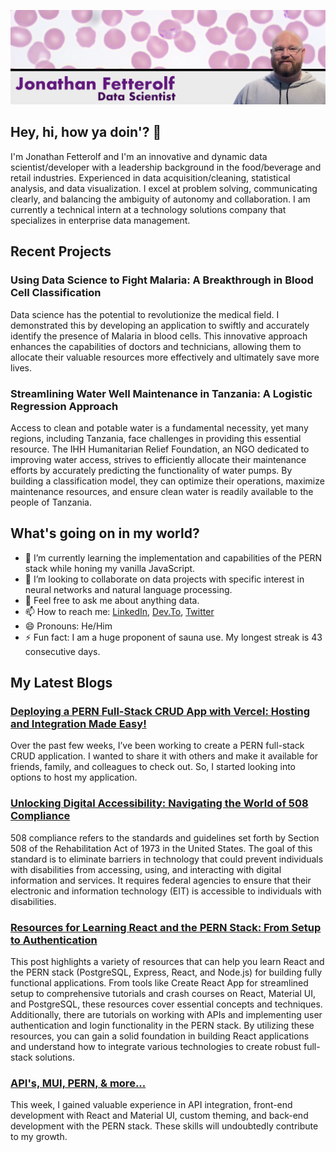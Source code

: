 ![my_title](my_title.png)

## Hey, hi, how ya doin'? 👋

I'm Jonathan Fetterolf and I'm an innovative and dynamic data scientist/developer with a leadership background in the food/beverage and retail industries. Experienced in data acquisition/cleaning, statistical analysis, and data visualization. I excel at problem solving, communicating clearly, and balancing the ambiguity of autonomy and collaboration. I am currently a technical intern at a technology solutions company that specializes in enterprise data management. 

## Recent Projects

### Using Data Science to Fight Malaria: A Breakthrough in Blood Cell Classification
Data science has the potential to revolutionize the medical field. I demonstrated this by developing an application to swiftly and accurately identify the presence of Malaria in blood cells. This innovative approach enhances the capabilities of doctors and technicians, allowing them to allocate their valuable resources more effectively and ultimately save more lives.

### Streamlining Water Well Maintenance in Tanzania: A Logistic Regression Approach
Access to clean and potable water is a fundamental necessity, yet many regions, including Tanzania, face challenges in providing this essential resource. The IHH Humanitarian Relief Foundation, an NGO dedicated to improving water access, strives to efficiently allocate their maintenance efforts by accurately predicting the functionality of water pumps. By building a classification model, they can optimize their operations, maximize maintenance resources, and ensure clean water is readily available to the people of Tanzania.

## What's going on in my world?

- 🌱 I’m currently learning the implementation and capabilities of the PERN stack while honing my vanilla JavaScript.
- 👯 I’m looking to collaborate on data projects with specific interest in neural networks and natural language processing. 
- 💬 Feel free to ask me about anything data.
- 📫 How to reach me: [LinkedIn](https://www.linkedin.com/in/jonathanfetterolf/), [Dev.To](https://dev.to/fetterollie), [Twitter](https://twitter.com/fetterollie)
- 😄 Pronouns: He/Him
- ⚡ Fun fact: I am a huge proponent of sauna use. My longest streak is 43 consecutive days.

## My Latest Blogs

### [Deploying a PERN Full-Stack CRUD App with Vercel: Hosting and Integration Made Easy!](https://dev.to/fetterollie/deploying-a-pern-full-stack-crud-app-with-vercel-hosting-and-integration-made-easy-44fk)
Over the past few weeks, I’ve been working to create a PERN full-stack CRUD application. I wanted to share it with others and make it available for friends, family, and colleagues to check out. So, I started looking into options to host my application.

### [Unlocking Digital Accessibility: Navigating the World of 508 Compliance](https://dev.to/fetterollie/unlocking-digital-accessibility-navigating-the-world-of-508-compliance-4e6c)
508 compliance refers to the standards and guidelines set forth by Section 508 of the Rehabilitation Act of 1973 in the United States. The goal of this standard is to eliminate barriers in technology that could prevent individuals with disabilities from accessing, using, and interacting with digital information and services. It requires federal agencies to ensure that their electronic and information technology (EIT) is accessible to individuals with disabilities.

### [Resources for Learning React and the PERN Stack: From Setup to Authentication](https://dev.to/fetterollie/resources-for-learning-react-and-the-pern-stack-from-setup-to-authentication-92c)
This post highlights a variety of resources that can help you learn React and the PERN stack (PostgreSQL, Express, React, and Node.js) for building fully functional applications. From tools like Create React App for streamlined setup to comprehensive tutorials and crash courses on React, Material UI, and PostgreSQL, these resources cover essential concepts and techniques. Additionally, there are tutorials on working with APIs and implementing user authentication and login functionality in the PERN stack. By utilizing these resources, you can gain a solid foundation in building React applications and understand how to integrate various technologies to create robust full-stack solutions.

### [API's, MUI, PERN, & more...](https://dev.to/fetterollie/apis-mui-pern-more-2i19)
This week, I gained valuable experience in API integration, front-end development with React and Material UI, custom theming, and back-end development with the PERN stack. These skills will undoubtedly contribute to my growth.
